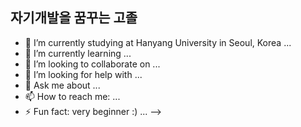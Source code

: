 ## 자기개발을 꿈꾸는 고졸

- 🔭 I’m currently studying at Hanyang University in Seoul, Korea ...
- 🌱 I’m currently learning ...
- 👯 I’m looking to collaborate on ...
- 🤔 I’m looking for help with ...
- 💬 Ask me about ...
- 📫 How to reach me: ...
- ⚡ Fun fact: very beginner :) ...
-->
